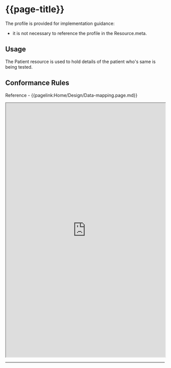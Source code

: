 # {{page-title}}

The profile is provided for implementation guidance:
- it is not necessary to reference the profile in the Resource.meta. 

## Usage
The Patient resource is used to hold details of the patient who's same is being tested.

## Conformance Rules

Reference - {{pagelink:Home/Design/Data-mapping.page.md}}

<iframe src="https://simplifier.net/guide/uk-core-implementation-guide-stu3-sequence/home/profilesandextensions/profile-ukcore-patient?version=1.7.0" height="800px" width="100%"></iframe>



<hr class="thickline">